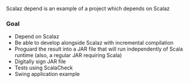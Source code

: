 Scalaz depend is an example of a project which depends on Scalaz

### Goal

* Depend on Scalaz
* Be able to develop alongside Scalaz with incremental compilation
* Proguard the result into a JAR file that will run independently of Scala runtime (also, a regular JAR requiring Scala)
* Digitally sign JAR file
* Tests using ScalaCheck
* Swing application example
